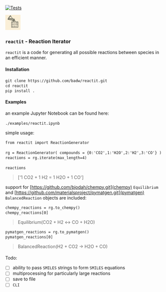 [![Tests](https://github.com/badw/reactit/actions/workflows/tests.yml/badge.svg)](https://github.com/badw/reactit/actions/workflows/tests.yml)


<img src="./static/reactit.png" width="48">

### `reactit` -  **React**ion **It**erator

`reactit` is a code for generating all possible reactions between species in an efficient manner.


#### Installation 

```
git clone https://github.com/badw/reactit.git 
cd reactit 
pip install . 
```

#### Examples 

an example Jupyter Notebook can be found here: 


`./examples/reactit.ipynb`


simple usage: 

```
from reactit import ReactionGenerator

rg = ReactionGenerator( compounds = {0:'CO2',1:'H2O',2:'H2',3:'CO'} )
reactions = rg.iterate(max_length=4)

reactions
```

> ['1 CO2 + 1 H2 = 1 H2O + 1 CO']

support for [https://github.com/bjodah/chempy.git](chempy) `Equilibrium` and [https://github.com/materialsproject/pymatgen.git](pymatgen) `BalancedReaction` objects are included: 

```
chempy_reactions = rg.to_chempy()
chempy_reactions[0]
```
> Equilibrium(CO2 + H2 ↔ CO + H2O)

```
pymatgen_reactions = rg.to_pymatgen()
pymatgen_reactions[0]
```
> BalancedReaction(H2 + CO2 -> H2O + CO)



#### 
Todo: 
- [ ] ability to pass `SMILES` strings to form `SMILES` equations 
- [ ] multiprocessing for particularly large reactions 
- [ ] save to file 
- [ ] `CLI`
